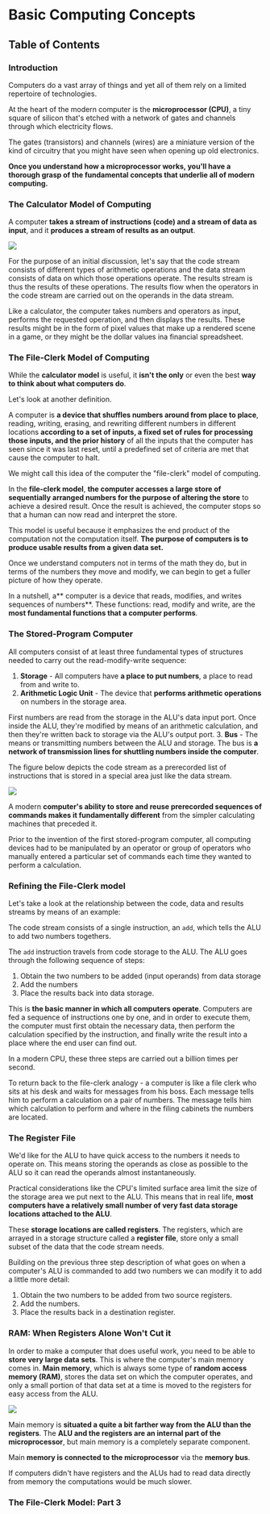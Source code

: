 # Basic Computing Concepts

## Table of Contents

### Introduction

Computers do a vast array of things and yet all of them rely on a limited repertoire of technologies.

At the heart of the modern computer is the **microprocessor (CPU)**, a tiny square of silicon that's etched with a network of gates and channels through which electricity flows.

The gates (transistors) and channels (wires) are a miniature version of the kind of circuitry that you might have seen when opening up old electronics.

**Once you understand how a microprocessor works, you'll have a thorough grasp of the fundamental concepts that underlie all of modern computing.**

### The Calculator Model of Computing

A computer **takes a stream of instructions (code) and a stream of data as input**, and it **produces a stream of results as an output**.

<img src="img/1_1.png">

For the purpose of an initial discussion, let's say that the code stream consists of different types of arithmetic operations and the data stream consists of data on which those operations operate. The results stream is thus the results of these operations. The results flow when the operators in the code stream are carried out on the operands in the data stream. 

Like a calculator, the computer takes numbers and operators as input, performs the requested operation, and then displays the results. These results might be in the form of pixel values that make up a rendered scene in a game, or they might be the dollar values ina financial spreadsheet.

### The File-Clerk Model of Computing

While the **calculator model** is useful, it **isn't the only** or even the best **way to think about what computers do**.

Let's look at another definition.

A computer is **a device that shuffles numbers around from place to place**, reading, writing, erasing, and rewriting different numbers in different locations **according to a set of inputs, a fixed set of rules for processing those inputs, and the prior history** of all the inputs that the computer has seen since it was last reset, until a predefined set of criteria are met that cause the computer to halt. 

We might call this idea of the computer the "file-clerk" model of computing.

In the **file-clerk model**, **the computer accesses a large store of sequentially arranged numbers for the purpose of altering the store** to achieve a desired result. Once the result is achieved, the computer stops so that a human can now read and interpret the store.

This model is useful because it emphasizes the end product of the computation not the computation itself. **The purpose of computers is to produce usable results from a given data set.**

Once we understand computers not in terms of the math they do, but in terms of the numbers they move and modify, we can begin to get a fuller picture of how they operate.

In a nutshell, a** computer is a device that reads, modifies, and writes sequences of numbers**. These functions: read, modify and write, are the **most fundamental functions that a computer performs**.

### The Stored-Program Computer

All computers consist of at least three fundamental types of structures needed to carry out the read-modify-write sequence:

1. **Storage** - All computers have **a place to put numbers**, a place to read from and write to.
2. **Arithmetic Logic Unit** - The device that **performs arithmetic operations** on numbers in the storage area. 

First numbers are read from the storage in the ALU's data input port. Once inside the ALU, they're modified by means of an arithmetic calculation, and then they're written back to storage via the ALU's output port.
3. **Bus** - The means or transmitting numbers between the ALU and storage. The bus is **a network of transmission lines for shuttling numbers inside the computer**.

The figure below depicts the code stream as a prerecorded list of instructions that is stored in a special area just like the data stream. 

<img src="img/1_3.png">

A modern **computer's ability to store and reuse prerecorded sequences of commands makes it fundamentally different** from the simpler calculating machines that preceded it.

Prior to the invention of the first stored-program computer, all computing devices had to be manipulated by an operator or group of operators who manually entered a particular set of commands each time they wanted to perform a calculation.

### Refining the File-Clerk model

Let's take a look at the relationship between the code, data and results streams by means of an example:

The code stream consists of a single instruction, an `add`, which tells the ALU to add two numbers togethers.

The `add` instruction travels from code storage to the ALU. The ALU goes through the following sequence of steps:
1. Obtain the two numbers to be added (input operands) from data storage
2. Add the numbers
3. Place the results back into data storage.

This is **the basic manner in which all computers operate**. Computers are fed a sequence of instructions one by one, and in order to execute them, the computer must first obtain the necessary data, then perform the calculation specified by the instruction, and finally write the result into a place where the end user can find out.

In a modern CPU, these three steps are carried out a billion times per second.

To return back to the file-clerk analogy - a computer is like a file clerk who sits at his desk and waits for messages from his boss. Each message tells him to perform a calculation on a pair of numbers. The message tells him which calculation to perform and where in the filing cabinets the numbers are located. 

### The Register File

We'd like for the ALU to have quick access to the numbers it needs to operate on. This means storing the operands as close as possible to the ALU so it can read the operands almost instantaneously. 

Practical considerations like the CPU's limited surface area limit the size of the storage area we put next to the ALU. This means that in real life, **most computers have a relatively small number of very fast data storage locations attached to the ALU**.

These **storage locations are called registers**. The registers, which are arrayed in a storage structure called a **register file**, store only a small subset of the data that the code stream needs.

Building on the previous three step description of what goes on when a computer's ALU is commanded to add two numbers we can modify it to add a little more detail:

1. Obtain the two numbers to be added from two source registers.
2. Add the numbers.
3. Place the results back in a destination register.

### RAM: When Registers Alone Won't Cut it


In order to make a computer that does useful work, you need to be able to **store very large data sets**. This is where the computer's main memory comes in. **Main memory**, which is always some type of **random access memory (RAM)**, stores the data set on which the computer operates, and only a small portion of that data set at a time is moved to the registers for easy access from the ALU.

<img src="img/1_4.png">


Main memory is **situated a quite a bit farther way from the ALU than the registers**. The **ALU and the registers are an internal part of the microprocessor**, but main memory is a completely separate component.

Main **memory is connected to the microprocessor** via the **memory bus**.

If computers didn't have registers and the ALUs had to read data directly from memory the computations would be much slower.

### The File-Clerk Model: Part 3